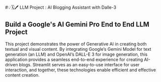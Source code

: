 #💡🗓️🖊️ LLM Project : AI Blogging Assistant with Dalle-3

## Build a Google's AI Gemini Pro End to End LLM Project

This project demonstrates the power of Generative AI in creating both textual and visual content. By integrating Google’s Gemini Model for text generation (an LLM) and OpenAI’s DALL-E 3 for image generation, this application provides a seamless end-to-end experience for creating AI-driven blogs. Streamlit serves as an easy-to-use interface for user interaction, and together, these technologies enable efficient and effective content creation.
